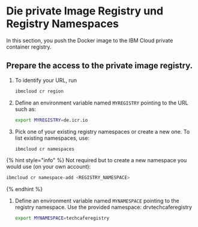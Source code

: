 # Die private Image Registry und Registry Namespaces

In this section, you push the Docker image to the IBM Cloud private container registry.

## Prepare the access to the private image registry.

1. To identify your URL, run

   ```bash
   ibmcloud cr region
   ```

2. Define an environment variable named `MYREGISTRY` pointing to the URL such as:

   ```bash
   export MYREGISTRY=de.icr.io
   ```

3. Pick one of your existing registry namespaces or create a new one. To list existing namespaces, use:

   ```bash
   ibmcloud cr namespaces
   ```

{% hint style="info" %}
Not required but to create a new namespace you would use \(on your own account\):

```bash
ibmcloud cr namespace-add <REGISTRY_NAMESPACE>
```
{% endhint %}

1. Define an environment variable named `MYNAMESPACE` pointing to the registry namespace. Use the provided namespace: drvtechcaferegistry

   ```bash
   export MYNAMESPACE=techcaferegistry
   ```

